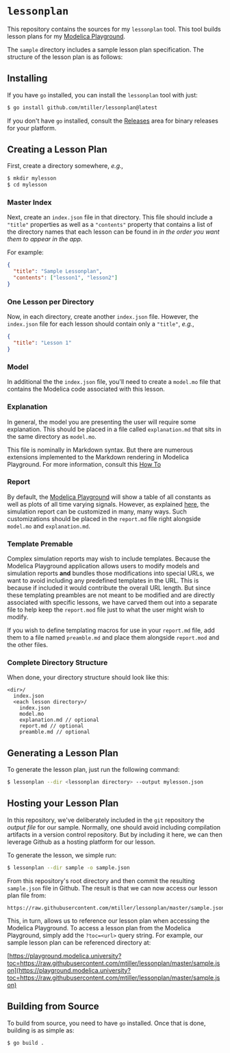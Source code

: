 # `lessonplan`

This repository contains the sources for my `lessonplan` tool. This tool builds
lesson plans for my [Modelica
Playground](https://playground.modelica.universty).

The `sample` directory includes a sample lesson plan specification. The
structure of the lesson plan is as follows:

## Installing

If you have `go` installed, you can install the `lessonplan` tool with just:

```sh
$ go install github.com/mtiller/lessonplan@latest
```

If you don't have `go` installed, consult the [Releases](#) area for binary
releases for your platform.

## Creating a Lesson Plan

First, create a directory somewhere, _e.g.,_

```sh
$ mkdir mylesson
$ cd mylesson
```

### Master Index

Next, create an `index.json` file in that directory. This file should include a
`"title"` properties as well as a `"contents"` property that contains a list of
the directory names that each lesson can be found in _in the order you want them
to appear in the app_.

For example:

```json
{
  "title": "Sample Lessonplan",
  "contents": ["lesson1", "lesson2"]
}
```

### One Lesson per Directory

Now, in each directory, create another `index.json` file. However, the
`index.json` file for each lesson should contain only a `"title"`, _e.g._,

```json
{
  "title": "Lesson 1"
}
```

### Model

In additional the the `index.json` file, you'll need to create a `model.mo` file
that contains the Modelica code associated with this lesson.

### Explanation

In general, the model you are presenting the user will require some explanation.
This should be placed in a file called `explanation.md` that sits in the same
directory as `model.mo`.

This file is nominally in Markdown syntax. But there are numerous extensions implemented to the Markdown rendering in Modelica Playground. For more information, consult this [How To](https://playground.modelica.university/?toc=howto.json)

### Report

By default, the [Modelica Playground](https://playground.modelica.university)
will show a table of all constants as well as plots of all time varying signals.
However, as explained
[here](https://playground.modelica.university/?toc=howto.json), the simulation
report can be customized in many, many ways. Such customizations should be
placed in the `report.md` file right alongside `model.mo` and `explanation.md`.

### Template Premable

Complex simulation reports may wish to include templates. Because the Modelica
Playground application allows users to modify models and simulation reports
**and** bundles those modifications into special URLs, we want to avoid
including any predefined templates in the URL. This is because if included it
would contribute the overall URL length. But since these templating preambles
are not meant to be modified and are directly associated with specific lessons,
we have carved them out into a separate file to help keep the `report.mod` file
just to what the user might wish to modify.

If you wish to define templating macros for use in your `report.md` file, add
them to a file named `preamble.md` and place them alongside `report.mod` and the
other files.

### Complete Directory Structure

When done, your directory structure should look like this:

```
<dir>/
  index.json
  <each lesson directory>/
    index.json
    model.mo
    explanation.md // optional
    report.md // optional
    preamble.md // optional
```

## Generating a Lesson Plan

To generate the lesson plan, just run the following command:

```sh
$ lessonplan --dir <lessonplan directory> --output mylesson.json
```

## Hosting your Lesson Plan

In this repository, we've deliberately included in the `git` repository the _output file_ for our sample. Normally, one should avoid including compilation artifacts in a version control repository. But by including it here, we can then leverage Github as a hosting platform for our lesson.

To generate the lesson, we simple run:

```sh
$ lessonplan --dir sample -o sample.json
```

From this repository's root directory and then commit the resulting `sample.json` file in Github. The result is that we can now access our lesson plan file from:

```
https://raw.githubusercontent.com/mtiller/lessonplan/master/sample.json
```

This, in turn, allows us to reference our lesson plan when accessing the Modelica Playground. To access a lesson plan from the Modelica Playground, simply add the `?toc=<url>` query string. For example, our sample lesson plan can be referenced directory at:

[https://playground.modelica.university?toc=https://raw.githubusercontent.com/mtiller/lessonplan/master/sample.json](https://playground.modelica.university?toc=https://raw.githubusercontent.com/mtiller/lessonplan/master/sample.json)

## Building from Source

To build from source, you need to have `go` installed. Once that is done, building is as simple as:

```sh
$ go build .
```
